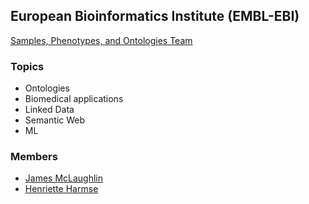 
## European Bioinformatics Institute (EMBL-EBI)

[Samples, Phenotypes, and Ontologies Team](https://www.ebi.ac.uk/spot/)

### Topics

- Ontologies
- Biomedical applications
- Linked Data
- Semantic Web
- ML

### Members

- [James McLaughlin](https://www.ebi.ac.uk/about/people/james-mclaughlin)
- [Henriette Harmse](https://www.ebi.ac.uk/about/people/henriette-harmse)



